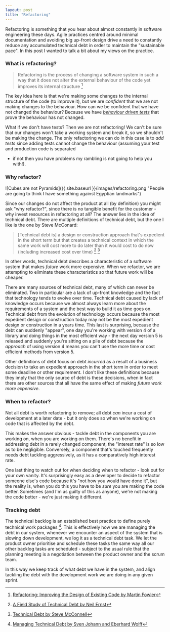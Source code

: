 ```yaml
---
layout: post
title: "Refactoring"
---
```


Refactoring is something that you hear about almost constantly in software
engineering these days.
Agile practices centred around minimal documentation and avoiding big up-front
design drive a need to constantly reduce any accumulated technical debt in order
to maintain the "sustainable pace".
In this post I wanted to talk a bit about my views on the practice.

### What is refactoring?

> Refactoring is the process of changing a software system in such a way that it
  does not alter the external behaviour of the code yet improves its internal
  structure [^fowler]

[^fowler]: [Refactoring: Improving the Design of Existing Code by Martin Fowler](https://www.amazon.co.uk/gp/product/0201485672/ref=as_li_qf_sp_asin_il_tl?ie=UTF8&camp=1634&creative=6738&creativeASIN=0201485672&linkCode=as2&tag=deuscouk-21)

The key idea here is that we're making some changes to the internal structure of
the code (to improve it), but we are _confident_ that we are not making
changes to the behaviour.
How can we be confident that we have not changed the behaviour?
Because we have _[behaviour driven tests](/Testing-Part-4/)_ that prove the
behaviour has not changed.

What if we don't have tests? Then we are not refactoring! We can't be sure that
our changes won't take a working system and break it, so we shouldn't be making
the change.
The only refactoring we can do in this case is to _add tests_ since adding tests
cannot change the behaviour (assuming your test and production code is separated
- if not then you have problems my rambling is not going to help you with!).

### Why refactor?

![Cubes are not Pyramids]({{ site.baseurl }}/images/refactoring.png "People are going to think I have something against Egyptian landmarks")

Since our changes do not affect the product at all (by definition) you might ask
"why refactor?", since there is no tangible benefit for the customer - why
invest resources in refactoring at all?
The answer lies in the idea of technical debt.
There are multiple definitions of technical debt, but the one I like is the one
by Steve McConard:

> \[Technical debt is\] a design or construction approach that's expedient in the
  short term but that creates a technical context in which the same work will
  cost more to do later than it would cost to do now (including increased cost
  over time) [^sei] [^mcconnell]

[^sei]: [A Field Study of Technical Debt by Neil Ernst](https://insights.sei.cmu.edu/sei_blog/2015/07/a-field-study-of-technical-debt.html)
[^mcconnell]: [Technical Debt by Steve McConnell](http://www.construx.com/10x_Software_Development/Technical_Debt/)

In other words, technical debt describes a characteristic of a software system
that makes _future_ work more expensive.
When we refactor, we are attempting to eliminate these characteristics so that
future work will be cheaper.

There are many sources of technical debt, many of which can never be eliminated.
Two in particular are a lack of up-front knowledge and the fact that technology
tends to evolve over time.
Technical debt caused by lack of knowledge occurs because we almost always learn
more about the requirements of a system and the best way to build it as time
goes on.
Technical debt from the evolution of technology occurs because the most
expedient design or construction today may not be the most expedient design or
construction in a years time.
This last is surprising, because the debt can suddenly "appear", one day you're
working with version 4 of a library and doing things in the most efficient way -
the next day version 5 is released and suddenly you're sitting on a pile of debt
because the _approach_ of using version 4 means you can't use the more time or
cost efficient methods from version 5.

Other definitions of debt focus on debt _incurred_ as a result of a business
decision to take an expedient approach in the short term in order to meet some
deadline or other requirement.
I don't like these definitions because they imply that the only source of debt
is these decisions, when in fact there are other sources that all have the same
effect of making _future work more expensive_.

### When to refactor?

Not all debt is worth refactoring to remove; all debt _can_ incur a cost of
development at a later date - but it only does so when we're working on code
that is affected by the debt.

This makes the answer obvious - tackle debt in the components you are working on,
when you are working on them.
There's no benefit in addressing debt in a rarely changed component, the
"interest rate" is so low as to be negligible.
Conversely, a component that's touched frequently needs debt tackling
aggressively, as it has a comparatively high interest rate.

One last thing to watch out for when deciding when to refactor - look out for
your own vanity.
It's surprisingly easy as a developer to decide to refactor someone else's code
because it's "not how you would have done it", but the reality is, when you do
this you have to be _sure_ you are making the code better.
Sometimes (and I'm as guilty of this as anyone), we're not making the code
better - we're just making it different.

### Tracking debt

The technical backlog is an established best practice to define purely technical
work packages [^johann].
This is effectively how we are managing the debt in our system, whenever we
encounter an aspect of the system that is slowing down development, we log it
as a technical debt task.
We let the product owner prioritise and schedule these tasks the same way all
our other backlog tasks are scheduled - subject to the usual rule that the
planning meeting is a negotiation between the product owner and the scrum team.

In this way we keep track of what debt we have in the system, and align tackling
the debt with the development work we are doing in any given sprint.

[^johann]: [Managing Technical Debt by Sven Johann and Eberhard Wolff](https://www.infoq.com/articles/managing-technical-debt)
